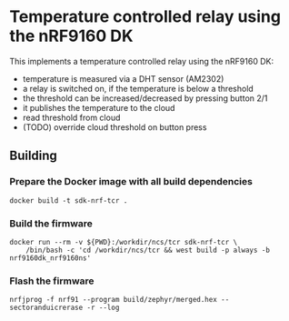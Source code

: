 # Temperature controlled relay using the nRF9160 DK

This implements a temperature controlled relay using the nRF9160 DK:

- temperature is measured via a DHT sensor (AM2302)
- a relay is switched on, if the temperature is below a threshold
- the threshold can be increased/decreased by pressing button 2/1
- it publishes the temperature to the cloud
- read threshold from cloud
- (TODO) override cloud threshold on button press

## Building

### Prepare the Docker image with all build dependencies

    docker build -t sdk-nrf-tcr .

### Build the firmware

    docker run --rm -v ${PWD}:/workdir/ncs/tcr sdk-nrf-tcr \
        /bin/bash -c 'cd /workdir/ncs/tcr && west build -p always -b nrf9160dk_nrf9160ns'

### Flash the firmware

    nrfjprog -f nrf91 --program build/zephyr/merged.hex --sectoranduicrerase -r --log
